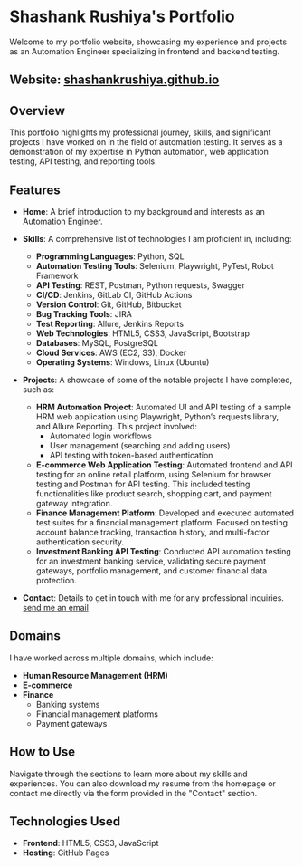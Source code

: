 # Shashank Rushiya's Portfolio

Welcome to my portfolio website, showcasing my experience and projects as an Automation Engineer specializing in frontend and backend testing.

## Website: [shashankrushiya.github.io](https://shashankrushiya.github.io/)

## Overview

This portfolio highlights my professional journey, skills, and significant projects I have worked on in the field of automation testing. It serves as a demonstration of my expertise in Python automation, web application testing, API testing, and reporting tools.

## Features

- **Home**: A brief introduction to my background and interests as an Automation Engineer.
- **Skills**: A comprehensive list of technologies I am proficient in, including:
  - **Programming Languages**: Python, SQL
  - **Automation Testing Tools**: Selenium, Playwright, PyTest, Robot Framework
  - **API Testing**: REST, Postman, Python requests, Swagger
  - **CI/CD**: Jenkins, GitLab CI, GitHub Actions
  - **Version Control**: Git, GitHub, Bitbucket
  - **Bug Tracking Tools**: JIRA
  - **Test Reporting**: Allure, Jenkins Reports
  - **Web Technologies**: HTML5, CSS3, JavaScript, Bootstrap
  - **Databases**: MySQL, PostgreSQL
  - **Cloud Services**: AWS (EC2, S3), Docker
  - **Operating Systems**: Windows, Linux (Ubuntu)

- **Projects**: A showcase of some of the notable projects I have completed, such as:
  - **HRM Automation Project**: Automated UI and API testing of a sample HRM web application using Playwright, Python’s requests library, and Allure Reporting. This project involved:
    - Automated login workflows
    - User management (searching and adding users)
    - API testing with token-based authentication
  - **E-commerce Web Application Testing**: Automated frontend and API testing for an online retail platform, using Selenium for browser testing and Postman for API testing. This included testing functionalities like product search, shopping cart, and payment gateway integration.
  - **Finance Management Platform**: Developed and executed automated test suites for a financial management platform. Focused on testing account balance tracking, transaction history, and multi-factor authentication security.
  - **Investment Banking API Testing**: Conducted API automation testing for an investment banking service, validating secure payment gateways, portfolio management, and customer financial data protection.

- **Contact**: Details to get in touch with me for any professional inquiries. [send me an email](mailto:www.shashankrushiya@gmail.com)

## Domains

I have worked across multiple domains, which include:

- **Human Resource Management (HRM)**
- **E-commerce**
- **Finance**
  - Banking systems
  - Financial management platforms
  - Payment gateways

## How to Use

Navigate through the sections to learn more about my skills and experiences. You can also download my resume from the homepage or contact me directly via the form provided in the "Contact" section.

## Technologies Used

- **Frontend**: HTML5, CSS3, JavaScript
- **Hosting**: GitHub Pages
